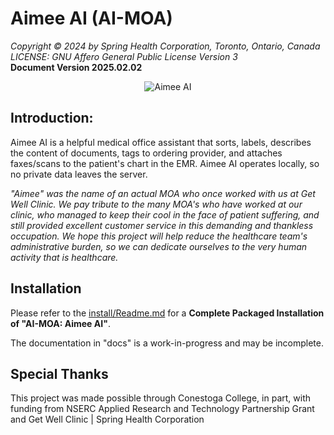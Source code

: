 # Aimee AI (AI-MOA) #
*Copyright © 2024 by Spring Health Corporation, Toronto, Ontario, Canada*<br />
*LICENSE: GNU Affero General Public License Version 3*<br />
**Document Version 2025.02.02**
<p align="center">
  <img src="https://getwellclinic.ca/images/GetWellClinic/Logos-Icons/AimeeAI-pc.png" alt="Aimee AI">
</p>

## Introduction: ##

Aimee AI is a helpful medical office assistant that sorts, labels, describes the content of documents,
tags to ordering provider, and attaches faxes/scans to the patient's chart in the EMR. Aimee AI operates locally,
so no private data leaves the server.

*"Aimee" was the name of an actual MOA who once worked with us at Get Well Clinic. We pay tribute to the many MOA's
who have worked at our clinic, who managed to keep their cool in the face of patient suffering, and still provided
excellent customer service in this demanding and thankless occupation. We hope this project will help reduce the
healthcare team's administrative burden, so we can dedicate ourselves to the very human activity that is healthcare.*

## Installation ##

Please refer to the [install/Readme.md](install/Readme.md) for a **Complete Packaged Installation of "AI-MOA: Aimee AI"**.

The documentation in "docs" is a work-in-progress and may be incomplete.

## Special Thanks ##

This project was made possible through Conestoga College, in part, with funding from
NSERC Applied Research and Technology Partnership Grant
and
Get Well Clinic | Spring Health Corporation



